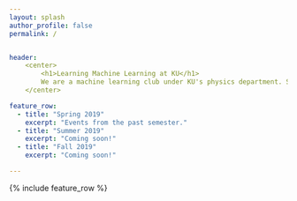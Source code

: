 ```yaml
---
layout: splash
author_profile: false
permalink: /


header:
    <center>
    	<h1>Learning Machine Learning at KU</h1>
    	We are a machine learning club under KU's physics department. Scroll on to learn more!
    </center>

feature_row:
  - title: "Spring 2019"
    excerpt: "Events from the past semester."
  - title: "Summer 2019"
    excerpt: "Coming soon!"
  - title: "Fall 2019"
    excerpt: "Coming soon!"

---
```


{% include feature_row %}